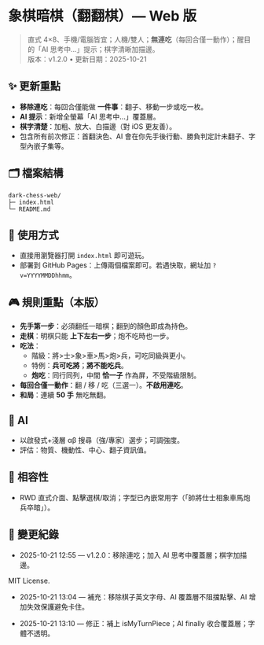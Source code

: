 # 象棋暗棋（翻翻棋）— Web 版

> 直式 4×8、手機/電腦皆宜；人機/雙人；**無連吃**（每回合僅一動作）；醒目的「AI 思考中…」提示；棋字清晰加描邊。  
> 版本：v1.2.0 • 更新日期：2025-10-21

## ✨ 更新重點
- **移除連吃**：每回合僅能做 **一件事**：翻子、移動一步或吃一枚。
- **AI 提示**：新增全螢幕「AI 思考中…」覆蓋層。
- **棋字清楚**：加粗、放大、白描邊（對 iOS 更友善）。
- 包含所有前次修正：首翻決色、AI 會在你先手後行動、勝負判定計未翻子、字型內嵌子集等。

## 🗂 檔案結構
```
dark-chess-web/
├─ index.html
└─ README.md
```

## 🚀 使用方式
- 直接用瀏覽器打開 `index.html` 即可遊玩。
- 部署到 GitHub Pages：上傳兩個檔案即可。若遇快取，網址加 `?v=YYYYMMDDhhmm`。

## 🎮 規則重點（本版）
- **先手第一步**：必須翻任一暗棋；翻到的顏色即成為持色。
- **走棋**：明棋只能 **上下左右一步**；炮不吃時也一步。
- **吃法**：
  - 階級：將>士>象>車>馬>炮>兵，可吃同級與更小。
  - 特例：**兵可吃將**；**將不能吃兵**。
  - **炮吃**：同行同列，中間 **恰一子** 作為屏，不受階級限制。
- **每回合僅一動作**：翻 / 移 / 吃（三選一）。**不啟用連吃**。
- **和局**：連續 **50 手** 無吃無翻。

## 🧠 AI
- 以啟發式+淺層 αβ 搜尋（強/專家）選步；可調強度。
- 評估：物質、機動性、中心、翻子資訊值。

## 📱 相容性
- RWD 直式介面、點擊選棋/取消；字型已內嵌常用字（「帥將仕士相象車馬炮兵卒暗」）。

## 📝 變更紀錄
- 2025-10-21 12:55 — v1.2.0：移除連吃；加入 AI 思考中覆蓋層；棋字加描邊。

MIT License.

- 2025-10-21 13:04 — 補充：移除棋子英文字母、AI 覆蓋層不阻擋點擊、AI 增加失效保護避免卡住。

- 2025-10-21 13:10 — 修正：補上 isMyTurnPiece；AI finally 收合覆蓋層；字體不透明。
